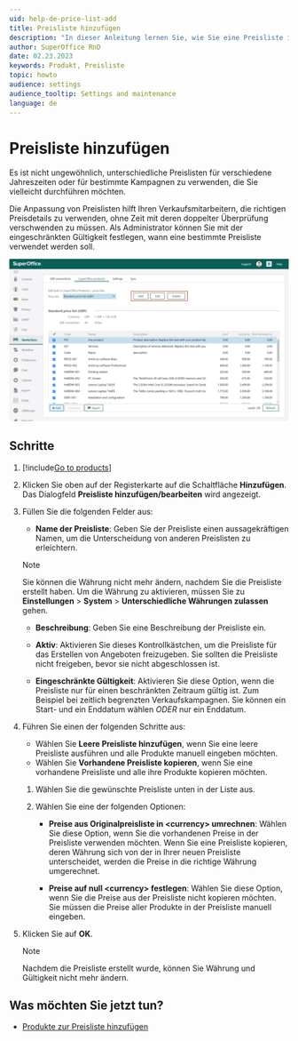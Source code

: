 ```yaml
---
uid: help-de-price-list-add
title: Preisliste hinzufügen
description: "In dieser Anleitung lernen Sie, wie Sie eine Preisliste in SuperOffice-Angebot hinzufügen und bearbeiten."
author: SuperOffice RnD
date: 02.23.2023
keywords: Produkt, Preisliste
topic: howto
audience: settings
audience_tooltip: Settings and maintenance
language: de
---
```


# Preisliste hinzufügen

Es ist nicht ungewöhnlich, unterschiedliche Preislisten für verschiedene Jahreszeiten oder für bestimmte Kampagnen zu verwenden, die Sie vielleicht durchführen möchten.

Die Anpassung von Preislisten hilft Ihren Verkaufsmitarbeitern, die richtigen Preisdetails zu verwenden, ohne Zeit mit deren doppelter Überprüfung verschwenden zu müssen. Als Administrator können Sie mit der eingeschränkten Gültigkeit festlegen, wann eine bestimmte Preisliste verwendet werden soll.

![Sie können alle Ihre Preislisten auf der Registerkarte SuperOffice-Produkte hinzufügen und bearbeiten -screenshot][img1]

## Schritte

1. [!include[Go to products](../includes/goto-products.md)]

1. Klicken Sie oben auf der Registerkarte auf die Schaltfläche **Hinzufügen**. Das Dialogfeld **Preisliste hinzufügen/bearbeiten** wird angezeigt.

1. Füllen Sie die folgenden Felder aus:

    * **Name der Preisliste**: Geben Sie der Preisliste einen aussagekräftigen Namen, um die Unterscheidung von anderen Preislisten zu erleichtern.

    > [!NOTE]
    > Sie können die Währung nicht mehr ändern, nachdem Sie die Preisliste erstellt haben. Um die Währung zu aktivieren, müssen Sie zu **Einstellungen** > **System** > **Unterschiedliche Währungen zulassen** gehen.

    * **Beschreibung**: Geben Sie eine Beschreibung der Preisliste ein.

    * **Aktiv**: Aktivieren Sie dieses Kontrollkästchen, um die Preisliste für das Erstellen von Angeboten freizugeben. Sie sollten die Preisliste nicht freigeben, bevor sie nicht abgeschlossen ist.

    * **Eingeschränkte Gültigkeit**: Aktivieren Sie diese Option, wenn die Preisliste nur für einen beschränkten Zeitraum gültig ist. Zum Beispiel bei zeitlich begrenzten Verkaufskampagnen. Sie können ein Start- und ein Enddatum wählen *ODER* nur ein Enddatum.

1. Führen Sie einen der folgenden Schritte aus:

    * Wählen Sie **Leere Preisliste hinzufügen**, wenn Sie eine leere Preisliste ausführen und alle Produkte manuell eingeben möchten.
    * Wählen Sie **Vorhandene Preisliste kopieren**, wenn Sie eine vorhandene Preisliste und alle ihre Produkte kopieren möchten.

    1. Wählen Sie die gewünschte Preisliste unten in der Liste aus.

    2. Wählen Sie eine der folgenden Optionen:

        * **Preise aus Originalpreisliste in &lt;currency&gt; umrechnen**: Wählen Sie diese Option, wenn Sie die vorhandenen Preise in der Preisliste verwenden möchten. Wenn Sie eine Preisliste kopieren, deren Währung sich von der in Ihrer neuen Preisliste unterscheidet, werden die Preise in die richtige Währung umgerechnet.

        * **Preise auf null &lt;currency&gt; festlegen**: Wählen Sie diese Option, wenn Sie die Preise aus der Preisliste nicht kopieren möchten. Sie müssen die Preise aller Produkte in der Preisliste manuell eingeben.

1. Klicken Sie auf **OK**.

    > [!NOTE]
    > Nachdem die Preisliste erstellt wurde, können Sie Währung und Gültigkeit nicht mehr ändern.

## Was möchten Sie jetzt tun?

* [Produkte zur Preisliste hinzufügen][1]

<!-- Referenced links -->
[1]: add-product-to-price-list.md

<!-- Referenced images -->
[img1]: ../../../../../media/loc/en/quote/add-price-list.png
